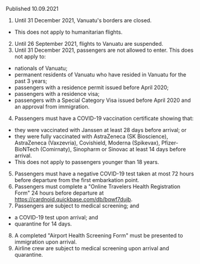 Published 10.09.2021
1. Until 31 December 2021, Vanuatu's borders are closed.
- This does not apply to humanitarian flights.
2. Until 26 September 2021, flights to Vanuatu are suspended.
3. Until 31 December 2021, passengers are not allowed to enter.
This does not apply to:
- nationals of Vanuatu;
- permanent residents of Vanuatu who have resided in Vanuatu for the past 3 years;
- passengers with a residence permit issued before April 2020;
- passengers with a residence visa;
- passengers with a Special Category Visa issued before April 2020 and an approval from immigration.
4. Passengers must have a COVID-19 vaccination certificate showing that:
- they were vaccinated with Janssen at least 28 days before arrival; or
- they were fully vaccinated with AstraZeneca (SK Bioscience), AstraZeneca (Vaxzevria), Covishield, Moderna (Spikevax), Pfizer-BioNTech (Comirnaty), Sinopharm or Sinovac at least 14 days before arrival.
- This does not apply to passengers younger than 18 years.
5. Passengers must have a negative COVID-19 test taken at most 72 hours before departure from the first embarkation point.
6. Passengers must complete a "Online Travelers Health Registration Form" 24 hours before departure at <a target="_blank" href="https://cardnoid.quickbase.com/db/bqwf7dujb">https://cardnoid.quickbase.com/db/bqwf7dujb</a>.
7. Passengers are subject to medical screening; and
- a COVID-19 test upon arrival; and
- quarantine for 14 days.
8. A completed "Airport Health Screening Form" must be presented to immigration upon arrival.
9. Airline crew are subject to medical screening upon arrival and quarantine.